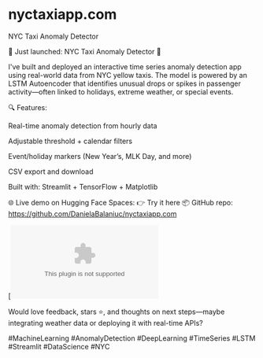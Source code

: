 # nyctaxiapp.com
NYC Taxi Anomaly Detector


🚕 Just launched: NYC Taxi Anomaly Detector 🎉

I've built and deployed an interactive time series anomaly detection app using real-world data from NYC yellow taxis. The model is powered by an LSTM Autoencoder that identifies unusual drops or spikes in passenger activity—often linked to holidays, extreme weather, or special events.

🔍 Features:

Real-time anomaly detection from hourly data

Adjustable threshold + calendar filters

Event/holiday markers (New Year’s, MLK Day, and more)

CSV export and download

Built with: Streamlit + TensorFlow + Matplotlib

🌐 Live demo on Hugging Face Spaces:
👉 Try it here
📦 GitHub repo:
https://github.com/DanielaBalaniuc/nyctaxiapp.com

[![Hugging Face Spaces](https://huggingface.co/spaces/Daniela-C/nyctaxiapp.com)

Would love feedback, stars ⭐, and thoughts on next steps—maybe integrating weather data or deploying it with real-time APIs?

#MachineLearning #AnomalyDetection #DeepLearning #TimeSeries #LSTM #Streamlit #DataScience #NYC
